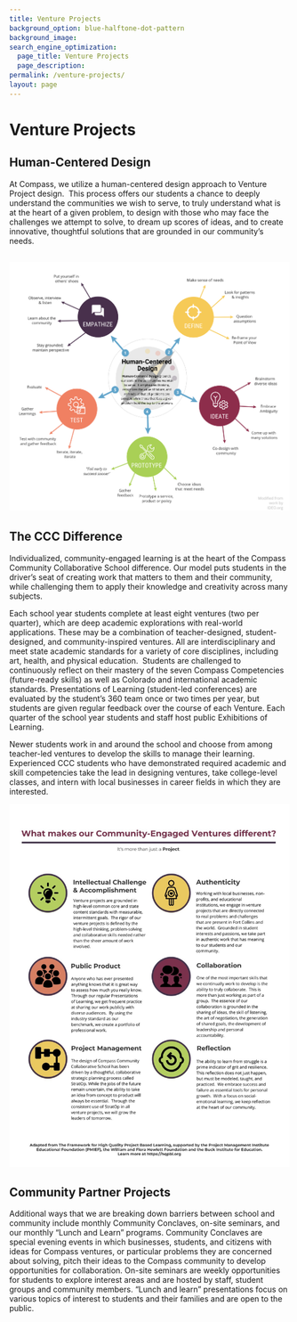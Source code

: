 ```yaml
---
title: Venture Projects
background_option: blue-halftone-dot-pattern
background_image:
search_engine_optimization:
  page_title: Venture Projects
  page_description:
permalink: /venture-projects/
layout: page
---
```


# Venture Projects

## Human-Centered Design

At Compass, we utilize a human-centered design approach to Venture Project design.&nbsp; This process offers our students a chance to deeply understand the communities we wish to serve, to truly understand what is at the heart of a given problem, to design with those who may face the challenges we attempt to solve, to dream up scores of ideas, and to create innovative, thoughtful solutions that are grounded in our community’s needs.

## ![](/assets/images/compass-hcd-2.png)

## The CCC Difference

Individualized, community-engaged learning is at the heart of the Compass Community Collaborative School difference. Our model puts students in the driver’s seat of creating work that matters to them and their community, while challenging them to apply their knowledge and creativity across many subjects.

Each school year students complete at least eight ventures (two per quarter), which are deep academic explorations with real-world applications. These may be a combination of teacher-designed, student-designed, and community-inspired ventures. All are interdisciplinary and meet state academic standards for a variety of core disciplines, including art, health, and physical education.&nbsp; Students are challenged to continuously reflect on their mastery of the seven Compass Competencies (future-ready skills) as well as Colorado and international academic standards. Presentations of Learning (student-led conferences) are evaluated by the student’s 360 team once or two times per year, but students are given regular feedback over the course of each Venture. Each quarter of the school year students and staff host public Exhibitions of Learning.

Newer students work in and around the school and choose from among teacher-led ventures to develop the skills to manage their learning. Experienced CCC students who have demonstrated required academic and skill competencies take the lead in designing ventures, take college-level classes, and intern with local businesses in career fields in which they are interested.

![](/assets/images/versions/ccc-quality-venture-projects---x----1275-1650x---.jpg)

## Community Partner Projects

Additional ways that we are breaking down barriers between school and community include monthly Community Conclaves, on-site seminars, and our monthly “Lunch and Learn” programs. Community Conclaves are special evening events in which businesses, students, and citizens with ideas for Compass ventures, or particular problems they are concerned about solving, pitch their ideas to the Compass community to develop opportunities for collaboration. On-site seminars are weekly opportunities for students to explore interest areas and are hosted by staff, student groups and community members. “Lunch and learn” presentations focus on various topics of interest to students and their families and are open to the public.&nbsp;&nbsp;

&nbsp;